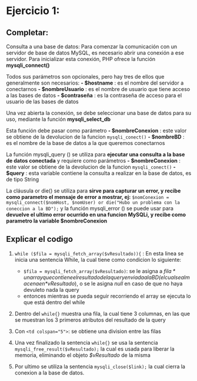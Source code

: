 # Ejercicio 1:
## Completar:
Consulta a una base de datos: Para comenzar la comunicación con un servidor de base de datos MySQL, es necesario abrir una conexión a ese servidor. Para inicializar esta conexión, PHP ofrece la función
**mysqli_connect()**

Todos sus parámetros son opcionales, pero hay tres de ellos que generalmente son necesarios:
**- $hostname** : es el nombre del servidor a conectarnos
**- $nombreUsuario** :  es el nombre de usuario que tiene acceso a las bases de datos
**- $contraseña** : es la contraseña de acceso para el usuario de las bases de datos

Una vez abierta la conexión, se debe seleccionar una base de datos para su uso, mediante la función
**mysqli_select_db**

Esta función debe pasar como parámetro 
**- $nombreConexion** : este valor se obtiene de la devolucion de la funcion `mysqli_conect()`
**- $nombreBD** : es el nombre de la base de datos a la que queremos conectarnos

La función mysqli_query () se utiliza para 
**ejecutar una consulta a la base de datos conectada**
y requiere como parámetros
**- $nombreConexion** : este valor se obtiene de la devolucion de la funcion `mysqli_conect()`
**- $query** : esta variable contiene la consulta a realizar en la base de datos, es de tipo String

La cláusula or die() se utiliza para 
**sirve para capturar un error, y recibe como parametro el mensaje de error a mostrar, ej:**
`$nomConexion = mysqli_connect($nomHost, $nomUser) or die("Hubo un problema con la coneccion a la BD");`
y la función mysqli_error () se puede usar para
**devuelve el ultimo error ocurrido en una funcion MySQLi, y recibe como parametro la variable $nombreConexion**


## Explicar el codigo

1. `while ($fila = mysqli_fetch_array($vResultado)){` : En esta linea se inicia una sentencia While, la cual tiene como condicion lo siguiente:
    - `$fila = mysqli_fetch_array($vResultado)`: se le asigna a *$fila* un array que contiene el resultado de la query enviada a la BD (el cual se almacena en *$vResultado*), o se le asigna *null* en caso de que no haya devuleto nada la query
    - entonces mientras se pueda seguir recorriendo el array se ejecuta lo que está dentro del while

2. Dentro del `while{}` muestra una fila, la cual tiene 3 columnas, en las que se muestran los 3 primeros atributos del resultado de la query 

3. Con `<td colspan="5">`: se obtiene una division entre las filas

4. Una vez finalizado la sentencia `while{}` se usa la sentencia `mysqli_free_result($vResultado);` la cual es usada para liberar la memoria, eliminando el objeto *$vResultado* de la misma

5. Por ultimo se utiliza la sentencia `mysqli_close($link);` la cual cierra la conexion a la base de datos.




